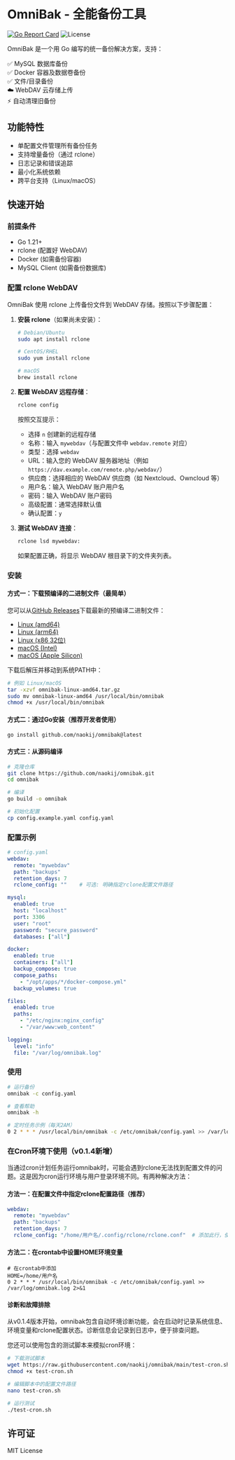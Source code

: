# OmniBak - 全能备份工具

[![Go Report Card](https://goreportcard.com/badge/github.com/naokij/omnibak)](https://goreportcard.com/report/github.com/naokij/omnibak)
![License](https://img.shields.io/badge/license-MIT-blue)

OmniBak 是一个用 Go 编写的统一备份解决方案，支持：

✅ MySQL 数据库备份  
✅ Docker 容器及数据卷备份  
✅ 文件/目录备份  
☁️ WebDAV 云存储上传  
⚡ 自动清理旧备份

## 功能特性

- 单配置文件管理所有备份任务
- 支持增量备份（通过 rclone）
- 日志记录和错误追踪
- 最小化系统依赖
- 跨平台支持（Linux/macOS）

## 快速开始

### 前提条件
- Go 1.21+
- rclone (配置好 WebDAV)
- Docker (如需备份容器)
- MySQL Client (如需备份数据库)

### 配置 rclone WebDAV

OmniBak 使用 rclone 上传备份文件到 WebDAV 存储。按照以下步骤配置：

1. **安装 rclone**（如果尚未安装）：
   ```bash
   # Debian/Ubuntu
   sudo apt install rclone
   
   # CentOS/RHEL
   sudo yum install rclone
   
   # macOS
   brew install rclone
   ```

2. **配置 WebDAV 远程存储**：
   ```bash
   rclone config
   ```
   
   按照交互提示：
   - 选择 `n` 创建新的远程存储
   - 名称：输入 `mywebdav`（与配置文件中 `webdav.remote` 对应）
   - 类型：选择 `webdav`
   - URL：输入您的 WebDAV 服务器地址（例如 `https://dav.example.com/remote.php/webdav/`）
   - 供应商：选择相应的 WebDAV 供应商（如 Nextcloud、Owncloud 等）
   - 用户名：输入 WebDAV 账户用户名
   - 密码：输入 WebDAV 账户密码
   - 高级配置：通常选择默认值
   - 确认配置：`y`

3. **测试 WebDAV 连接**：
   ```bash
   rclone lsd mywebdav:
   ```
   如果配置正确，将显示 WebDAV 根目录下的文件夹列表。

### 安装

#### 方式一：下载预编译的二进制文件（最简单）

您可以从[GitHub Releases](https://github.com/naokij/omnibak/releases)下载最新的预编译二进制文件：

- [Linux (amd64)](https://github.com/naokij/omnibak/releases/latest/download/omnibak-linux-amd64.tar.gz)
- [Linux (arm64)](https://github.com/naokij/omnibak/releases/latest/download/omnibak-linux-arm64.tar.gz)
- [Linux (x86 32位)](https://github.com/naokij/omnibak/releases/latest/download/omnibak-linux-386.tar.gz)
- [macOS (Intel)](https://github.com/naokij/omnibak/releases/latest/download/omnibak-darwin-amd64.tar.gz)
- [macOS (Apple Silicon)](https://github.com/naokij/omnibak/releases/latest/download/omnibak-darwin-arm64.tar.gz)

下载后解压并移动到系统PATH中：
```bash
# 例如 Linux/macOS
tar -xzvf omnibak-linux-amd64.tar.gz
sudo mv omnibak-linux-amd64 /usr/local/bin/omnibak
chmod +x /usr/local/bin/omnibak
```

#### 方式二：通过Go安装（推荐开发者使用）
```bash
go install github.com/naokij/omnibak@latest
```

#### 方式三：从源码编译
```bash
# 克隆仓库
git clone https://github.com/naokij/omnibak.git
cd omnibak

# 编译
go build -o omnibak

# 初始化配置
cp config.example.yaml config.yaml
```

### 配置示例
```yaml
# config.yaml
webdav:
  remote: "mywebdav"
  path: "backups"
  retention_days: 7
  rclone_config: ""    # 可选: 明确指定rclone配置文件路径

mysql:
  enabled: true
  host: "localhost"
  port: 3306
  user: "root"
  password: "secure_password"
  databases: ["all"]

docker:
  enabled: true
  containers: ["all"]
  backup_compose: true
  compose_paths: 
    - "/opt/apps/*/docker-compose.yml"
  backup_volumes: true

files:
  enabled: true
  paths:
    - "/etc/nginx:nginx_config"
    - "/var/www:web_content"

logging:
  level: "info"
  file: "/var/log/omnibak.log"
```

### 使用
```bash
# 运行备份
omnibak -c config.yaml

# 查看帮助
omnibak -h

# 定时任务示例（每天2AM）
0 2 * * * /usr/local/bin/omnibak -c /etc/omnibak/config.yaml >> /var/log/omnibak.log 2>&1
```

### 在Cron环境下使用（v0.1.4新增）

当通过cron计划任务运行omnibak时，可能会遇到rclone无法找到配置文件的问题。这是因为cron运行环境与用户登录环境不同。有两种解决方法：

#### 方法一：在配置文件中指定rclone配置路径（推荐）

```yaml
webdav:
  remote: "mywebdav"
  path: "backups"
  retention_days: 7
  rclone_config: "/home/用户名/.config/rclone/rclone.conf"  # 添加此行，使用绝对路径
```

#### 方法二：在crontab中设置HOME环境变量

```
# 在crontab中添加
HOME=/home/用户名
0 2 * * * /usr/local/bin/omnibak -c /etc/omnibak/config.yaml >> /var/log/omnibak.log 2>&1
```

#### 诊断和故障排除

从v0.1.4版本开始，omnibak包含自动环境诊断功能，会在启动时记录系统信息、环境变量和rclone配置状态。诊断信息会记录到日志中，便于排查问题。

您还可以使用包含的测试脚本来模拟cron环境：

```bash
# 下载测试脚本
wget https://raw.githubusercontent.com/naokij/omnibak/main/test-cron.sh
chmod +x test-cron.sh

# 编辑脚本中的配置文件路径
nano test-cron.sh

# 运行测试
./test-cron.sh
```

## 许可证
MIT License